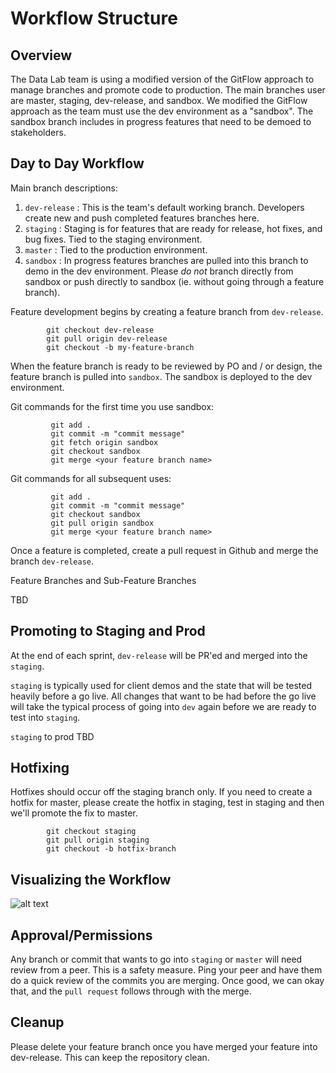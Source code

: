 # Workflow Structure

## Overview

The Data Lab team is using a modified version of the GitFlow approach to manage branches and promote code to production. The main branches user are
master, staging, dev-release, and sandbox.  We modified the GitFlow approach as the team must use the dev environment as a "sandbox".  The sandbox branch includes in progress features that need to be demoed to stakeholders.

## Day to Day Workflow

Main branch descriptions:
1) `dev-release` : This is the team's default working branch.  Developers create new and push completed features branches here.
2) `staging` : Staging is for features that are ready for release, hot fixes, and bug fixes. Tied to the staging environment.
3) `master` : Tied to the production environment.
4) `sandbox` : In progress features branches are pulled into this branch to demo in the dev environment.  Please *do not* branch directly from sandbox or push directly to sandbox (ie. without going through a feature branch).

Feature development begins by creating a feature branch from `dev-release`.

```
        git checkout dev-release
        git pull origin dev-release
        git checkout -b my-feature-branch
```

When the feature branch is ready to be reviewed by PO and / or design, the feature branch is pulled into `sandbox`.  The sandbox is deployed to the dev environment.

Git commands for the first time you use sandbox:

```
         git add .
         git commit -m "commit message"
         git fetch origin sandbox
         git checkout sandbox
         git merge <your feature branch name>
```

Git commands for all subsequent uses:

```
         git add .
         git commit -m "commit message"
         git checkout sandbox
         git pull origin sandbox
         git merge <your feature branch name>
```

Once a feature is completed, create a pull request in Github and merge the branch `dev-release`.

Feature Branches and Sub-Feature Branches

TBD

## Promoting to Staging and Prod

At the end of each sprint, `dev-release` will be PR'ed and merged into the `staging`.


`staging` is typically used for client demos and the state that will be tested heavily before a go live. All changes that want to be had before the go live 
will take the typical process of going into `dev` again before we are ready to test into `staging`.

`staging` to prod TBD

## Hotfixing

Hotfixes should occur off the staging branch only.  If you need to create a hotfix for master, please create the hotfix in staging, test in staging and then we'll promote the fix to master.

```
        git checkout staging
        git pull origin staging
        git checkout -b hotfix-branch
```


## Visualizing the Workflow

![alt text](https://github.com/fedspendingtransparency/datalab/blob/feature/DA-3824/documentation/branching.png)

## Approval/Permissions

Any branch or commit that wants to go into `staging` or `master` will need review from a peer. This is a safety measure.
Ping your peer and have them do a quick review of the commits you are merging. Once good, we can okay that, and the `pull request` follows through with 
the merge. 

## Cleanup

Please delete your feature branch once you have merged your feature into dev-release. This can keep the repository clean.
